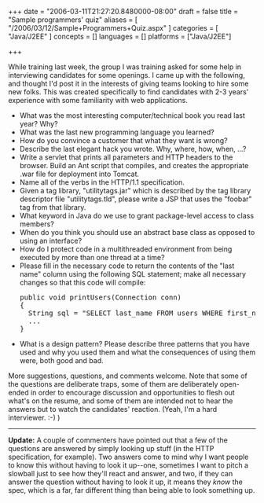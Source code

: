 +++
date = "2006-03-11T21:27:20.8480000-08:00"
draft = false
title = "Sample programmers' quiz"
aliases = [
	"/2006/03/12/Sample+Programmers+Quiz.aspx"
]
categories = [
	"Java/J2EE"
]
concepts = []
languages = []
platforms = ["Java/J2EE"]
 
+++
<P>While training last week, the group I was training asked for some help in interviewing candidates for some openings. I came up with the following, and thought I'd post it in the interests of giving teams looking to hire some new folks. This was created specifically to find candidates with 2-3 years' experience with some familiarity with web applications. 
<UL>
<LI>What was the most interesting computer/technical book you read last year? Why? 
<LI>What was the last new programming language you learned? 
<LI>How do you convince a customer that what they want is wrong? 
<LI>Describe the last elegant hack you wrote. Why, where, how, when, ...? 
<LI>Write a servlet that prints all parameters and HTTP headers to the browser. Build an Ant script that compiles, and creates the appropriate .war file for deployment into Tomcat. 
<LI>Name all of the verbs in the HTTP/1.1 specification. 
<LI>Given a tag library, "utilitytags.jar" which is described by the tag library descriptor file "utilitytags.tld", please write a JSP that uses the "foobar" tag from that library. 
<LI>What keyword in Java do we use to grant package-level access to class members? 
<LI>When do you think you should use an abstract base class as opposed to using an interface? 
<LI>How do I protect code in a multithreaded environment from being executed by more than one thread at a time? 
<LI>Please fill in the necessary code to return the contents of the "last name" column using the following SQL statement; make all necessary changes so that this code will compile: <PRE>public void printUsers(Connection conn)
{
  String sql = "SELECT last_name FROM users WHERE first_name = 'Sean'";
  ...
}
</PRE>
<LI>What is a design pattern? Please describe three patterns that you have used and why you used them and what the consequences of using them were, both good and bad. </LI></UL>More suggestions, questions, and comments welcome. Note that some of the questions are deliberate traps, some of them are deliberately open-ended in order to encourage discussion and opportunities to flesh out what's on the resume, and some of them are intended not to hear the answers but to watch the candidates' reaction. (Yeah, I'm a hard interviewer. :-) ) 
<P>
<HR>

<P></P>
<P><STRONG>Update:</STRONG> A couple of commenters have pointed out that a few of the questions are answered by simply looking up stuff (in the HTTP specification, for example). Two answers come to mind why I want people to know this without having to look it up--one, sometimes I want to pitch a slowball just to see how they'll react and answer, and two, if they can answer the question without having to look it up, it means they <I>know</I> the spec, which is a far, far different thing than being able to look something up.</P>
 
